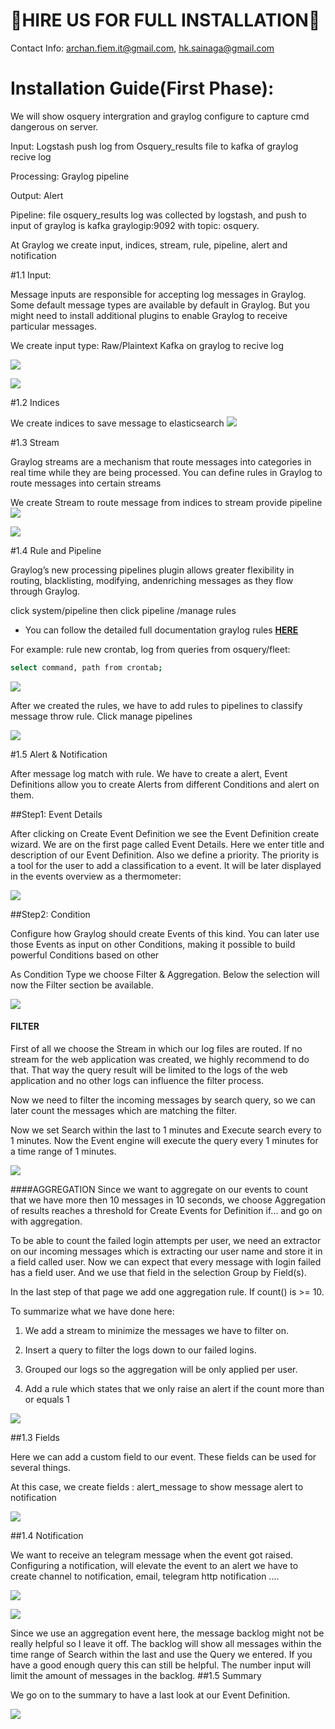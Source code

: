 # 🤝HIRE US FOR FULL INSTALLATION🤝

Contact Info: archan.fiem.it@gmail.com, hk.sainaga@gmail.com
# Installation Guide(First Phase):
We will show osquery intergration and graylog configure to capture cmd dangerous on server.

Input: Logstash push log from Osquery_results file to kafka of graylog recive log

Processing: Graylog pipeline

Output: Alert

Pipeline:
file osquery_results log was collected by logstash, and push to input of graylog is kafka graylogip:9092 with topic: osquery.

At Graylog we create input, indices, stream, rule, pipeline, alert and notification


#1.1 Input:

Message inputs are responsible for accepting log messages in Graylog. Some default message types are available by default in Graylog. But you might need to install additional plugins to enable Graylog to receive particular messages.

We create input type: Raw/Plaintext Kafka on graylog to recive log

![](../../images/graylog/graylog1.png) 

![](../../images/graylog/graylog2.png) 

#1.2 Indices

We create indices to save message to elasticsearch
![](../../images/graylog/graylog3.png)

#1.3 Stream

Graylog streams are a mechanism that route messages into categories in real time while they are being processed. You can define rules in Graylog to route messages into certain streams

We create Stream to route message from indices to stream provide pipeline
![](../../images/graylog/graylog5.png)

![](../../images/graylog/graylog4.png)


#1.4 Rule and Pipeline 

Graylog’s new processing pipelines plugin allows greater flexibility in routing, blacklisting, modifying, andenriching messages as they flow through Graylog.

click system/pipeline then click pipeline /manage rules

- You can follow the detailed full documentation graylog rules **[HERE](https://docs.graylog.org/docs/rules/)**

For example: rule new crontab, log from queries from osquery/fleet:

```sh
select command, path from crontab;
```

![](../../images/graylog/graylog6.png)

After we created the rules, we have to add rules to pipelines to classify message throw rule. Click manage pipelines

![](../../images/graylog/graylog7.png)

#1.5 Alert & Notification

After message log match with rule. We have to create a alert, Event Definitions allow you to create Alerts from different Conditions and alert on them.

##Step1: Event Details

After clicking on Create Event Definition we see the Event Definition create wizard. We are on the first page called Event Details. Here we enter title and description of our Event Definition. Also we define a priority. The priority is a tool for the user to add a classification to a event. It will be later displayed in the events overview as a thermometer:


![](../../images/graylog/graylog8.png)

##Step2: Condition

Configure how Graylog should create Events of this kind. You can later use those Events as input on other Conditions, making it possible to build powerful Conditions based on other

As Condition Type we choose Filter & Aggregation. Below the selection will now the Filter section be available.

![](../../images/graylog/graylog9.png)

#### FILTER
First of all we choose the Stream in which our log files are routed. If no stream for the web application was created, we highly recommend to do that. That way the query result will be limited to the logs of the web application and no other logs can influence the filter process.

Now we need to filter the incoming messages by search query, so we can later count the messages which are matching the filter.

Now we set Search within the last to 1 minutes and Execute search every to 1 minutes. Now the Event engine will execute the query every 1 minutes for a time range of 1 minutes.

![](../../images/graylog/graylog10.png)

####AGGREGATION
Since we want to aggregate on our events to count that we have more then 10 messages in 10 seconds, we choose Aggregation of results reaches a threshold for Create Events for Definition if... and go on with aggregation.

To be able to count the failed login attempts per user, we need an extractor on our incoming messages which is extracting our user name and store it in a field called user. Now we can expect that every message with login failed has a field user. And we use that field in the selection Group by Field(s).

In the last step of that page we add one aggregation rule. If count() is >= 10.

To summarize what we have done here:

1. We add a stream to minimize the messages we have to filter on.

2. Insert a query to filter the logs down to our failed logins.

3. Grouped our logs so the aggregation will be only applied per user.

4. Add a rule which states that we only raise an alert if the count more than or equals 1

![](../../images/graylog/graylog11.png)

##1.3 Fields

Here we can add a custom field to our event. These fields can be used for several things.

At this case, we create fields : alert_message to show message alert to notification

![](../../images/graylog/graylog12.png)

##1.4 Notification

We want to receive an telegram message when the event got raised. Configuring a notification, will elevate the event to an alert
we have to create channel to notification, email, telegram http notification ....	

![](../../images/graylog/graylog15.png)

![](../../images/graylog/graylog13.png)

Since we use an aggregation event here, the message backlog might not be really helpful so I leave it off. The backlog will show all messages within the time range of Search within the last and use the Query we entered. If you have a good enough query this can still be helpful. The number input will limit the amount of messages in the backlog.
##1.5 Summary

We go on to the summary to have a last look at our Event Definition.

![](../../images/graylog/graylog14.png)
